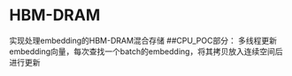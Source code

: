 # HBM-DRAM
实现处理embedding的HBM-DRAM混合存储
##CPU_POC部分：
多线程更新embedding向量，每次查找一个batch的embedding，将其拷贝放入连续空间后进行更新
